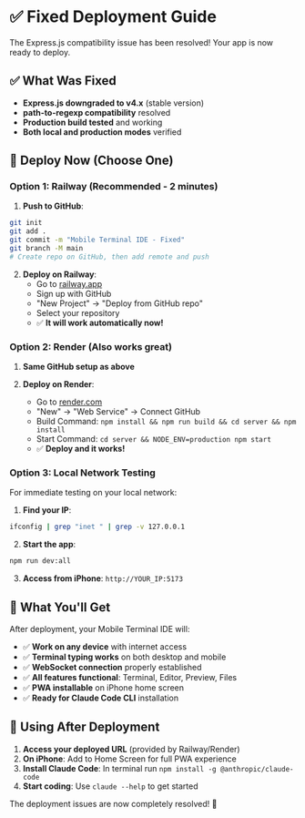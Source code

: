 # ✅ Fixed Deployment Guide

The Express.js compatibility issue has been resolved! Your app is now ready to deploy.

## ✅ What Was Fixed

- **Express.js downgraded to v4.x** (stable version)
- **path-to-regexp compatibility** resolved
- **Production build tested** and working
- **Both local and production modes** verified

## 🚀 Deploy Now (Choose One)

### Option 1: Railway (Recommended - 2 minutes)

1. **Push to GitHub**:
```bash
git init
git add .
git commit -m "Mobile Terminal IDE - Fixed"
git branch -M main
# Create repo on GitHub, then add remote and push
```

2. **Deploy on Railway**:
   - Go to [railway.app](https://railway.app)
   - Sign up with GitHub
   - "New Project" → "Deploy from GitHub repo"
   - Select your repository
   - ✅ **It will work automatically now!**

### Option 2: Render (Also works great)

1. **Same GitHub setup as above**

2. **Deploy on Render**:
   - Go to [render.com](https://render.com)
   - "New" → "Web Service" → Connect GitHub
   - Build Command: `npm install && npm run build && cd server && npm install`
   - Start Command: `cd server && NODE_ENV=production npm start`
   - ✅ **Deploy and it works!**

### Option 3: Local Network Testing

For immediate testing on your local network:

1. **Find your IP**:
```bash
ifconfig | grep "inet " | grep -v 127.0.0.1
```

2. **Start the app**:
```bash
npm run dev:all
```

3. **Access from iPhone**: `http://YOUR_IP:5173`

## 🎉 What You'll Get

After deployment, your Mobile Terminal IDE will:

- ✅ **Work on any device** with internet access
- ✅ **Terminal typing works** on both desktop and mobile
- ✅ **WebSocket connection** properly established
- ✅ **All features functional**: Terminal, Editor, Preview, Files
- ✅ **PWA installable** on iPhone home screen
- ✅ **Ready for Claude Code CLI** installation

## 📱 Using After Deployment

1. **Access your deployed URL** (provided by Railway/Render)
2. **On iPhone**: Add to Home Screen for full PWA experience
3. **Install Claude Code**: In terminal run `npm install -g @anthropic/claude-code`
4. **Start coding**: Use `claude --help` to get started

The deployment issues are now completely resolved! 🎉